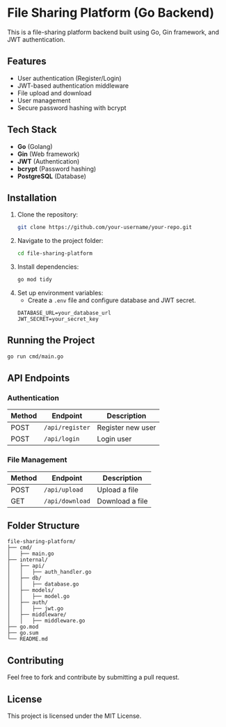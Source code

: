 # File Sharing Platform (Go Backend)

This is a file-sharing platform backend built using Go, Gin framework, and JWT authentication.

## Features
- User authentication (Register/Login)
- JWT-based authentication middleware
- File upload and download
- User management
- Secure password hashing with bcrypt

## Tech Stack
- **Go** (Golang)
- **Gin** (Web framework)
- **JWT** (Authentication)
- **bcrypt** (Password hashing)
- **PostgreSQL** (Database)

## Installation
1. Clone the repository:
   ```sh
   git clone https://github.com/your-username/your-repo.git
   ```
2. Navigate to the project folder:
   ```sh
   cd file-sharing-platform
   ```
3. Install dependencies:
   ```sh
   go mod tidy
   ```
4. Set up environment variables:
   - Create a `.env` file and configure database and JWT secret.
   ```env
   DATABASE_URL=your_database_url
   JWT_SECRET=your_secret_key
   ```

## Running the Project
```sh
go run cmd/main.go
```

## API Endpoints

### Authentication
| Method | Endpoint          | Description          |
|--------|------------------|----------------------|
| POST   | `/api/register`  | Register new user   |
| POST   | `/api/login`     | Login user          |

### File Management
| Method | Endpoint          | Description          |
|--------|------------------|----------------------|
| POST   | `/api/upload`    | Upload a file       |
| GET    | `/api/download`  | Download a file     |

## Folder Structure
```
file-sharing-platform/
├── cmd/
│   ├── main.go
├── internal/
│   ├── api/
│   │   ├── auth_handler.go
│   ├── db/
│   │   ├── database.go
│   ├── models/
│   │   ├── model.go
│   ├── auth/
│   │   ├── jwt.go
│   ├── middleware/
│   │   ├── middleware.go
├── go.mod
├── go.sum
└── README.md
```

## Contributing
Feel free to fork and contribute by submitting a pull request.

## License
This project is licensed under the MIT License.
